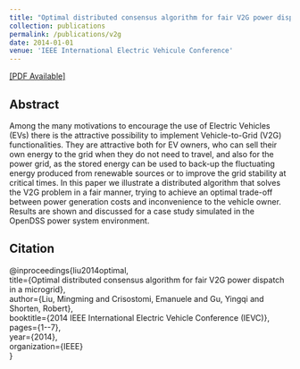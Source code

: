 ```yaml
---
title: "Optimal distributed consensus algorithm for fair V2G power dispatch in a microgrid"
collection: publications
permalink: /publications/v2g
date: 2014-01-01
venue: 'IEEE International Electric Vehicule Conference'
---
```


[[PDF Available]](http://ming2liu.github.io/files/v2g.pdf)

## Abstract

Among the many motivations to encourage the use
of Electric Vehicles (EVs) there is the attractive possibility
to implement Vehicle-to-Grid (V2G) functionalities. They are
attractive both for EV owners, who can sell their own energy
to the grid when they do not need to travel, and also for
the power grid, as the stored energy can be used to back-up
the fluctuating energy produced from renewable sources or to
improve the grid stability at critical times. In this paper we
illustrate a distributed algorithm that solves the V2G problem
in a fair manner, trying to achieve an optimal trade-off between
power generation costs and inconvenience to the vehicle owner.
Results are shown and discussed for a case study simulated in
the OpenDSS power system environment.


## Citation

@inproceedings{liu2014optimal,<br>
  title={Optimal distributed consensus algorithm for fair V2G power dispatch in a microgrid},<br>
  author={Liu, Mingming and Crisostomi, Emanuele and Gu, Yingqi and Shorten, Robert},<br>
  booktitle={2014 IEEE International Electric Vehicle Conference (IEVC)},<br>
  pages={1--7},<br>
  year={2014},<br>
  organization={IEEE}<br>
}